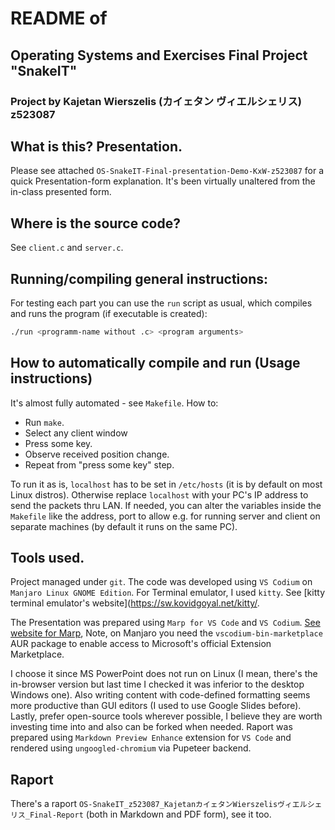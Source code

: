 # README of 
## Operating Systems and Exercises Final Project "SnakeIT"
### Project by Kajetan Wierszelis (カイェタン  ヴィエルシェリス) z523087
## What is this? Presentation.
Please see attached `OS-SnakeIT-Final-presentation-Demo-KxW-z523087` for a quick Presentation-form explanation. It's been virtually unaltered from the in-class presented form.

## Where is the source code?
See `client.c` and `server.c`.

## Running/compiling general instructions:
For testing each part you can use the `run` script as usual, which compiles and runs the program (if executable is created):
```sh
./run <programm-name without .c> <program arguments>
```
## How to automatically compile and run (Usage instructions)
It's almost fully automated - see `Makefile`. How to: 
- Run `make`. 
- Select any client window
- Press some key.
- Observe received position change.
- Repeat from "press some key" step.

To run it as is, `localhost` has to be set in `/etc/hosts` (it is by default on most Linux distros). Otherwise replace `localhost` with your PC's IP address to send the packets thru LAN. If needed, you can alter the variables inside the `Makefile` like the address, port to allow e.g. for running server and client on separate machines (by default it runs on the same PC).

## Tools used.
Project managed under `git`.
The code was developed using `VS Codium` on `Manjaro Linux GNOME Edition`. For Terminal emulator, I used `kitty`.  See [kitty terminal emulator's website](https://sw.kovidgoyal.net/kitty/.

The Presentation was prepared using `Marp for VS Code` and `VS Codium`. [See website for Marp](https://marp.app/), Note, on Manjaro you need the `vscodium-bin-marketplace` AUR package to enable access to Microsoft's official Extension Marketplace.

I choose it since MS PowerPoint does not run on Linux (I mean, there's the in-browser version but last time I checked it was inferior to the desktop Windows one). Also writing content with code-defined formatting seems more productive than GUI editors (I used to use Google Slides before). Lastly, prefer open-source tools wherever possible, I believe they are worth investing time into and also can be forked when needed.
Raport was prepared using `Markdown Preview Enhance` extension for `VS Code` and rendered using `ungoogled-chromium` via Pupeteer backend.

## Raport 
There's a raport `OS-SnakeIT_z523087_KajetanカイェタンWierszelisヴィエルシェリス_Final-Report` (both in Markdown and PDF form), see it too.
